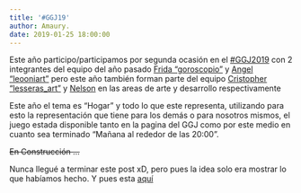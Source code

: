 ```yaml
---
title: '#GGJ19'
author: Amaury.
date: 2019-01-25 18:00:00
---
```


Este año participo/participamos por segunda ocasión en el [#GGJ2019](https://twitter.com/search?q=%23GGJ19) con 2 integrantes del equipo del año pasado [Frida “goroscopio”](https://www.instagram.com/goroscopio/) y [Angel “leooniart”](https://www.instagram.com/leooniart/) pero este año también forman parte del equipo [Cristopher “lesseras_art”](https://www.instagram.com/lesseras_art/) y [Nelson](http://nelsonmg.tk) en las areas de arte y desarrollo respectivamente

Este año el tema es “Hogar” y todo lo que este representa, utilizando para esto la representación que tiene para los demás o para nosotros mismos, el juego estada disponible tanto en la pagina del GGJ como por este medio en cuanto sea terminado “Mañana al rededor de las 20:00”.

~~En Construcción …~~

Nunca llegué a terminar este post xD, pero pues la idea solo era mostrar lo que habíamos hecho.
Y pues esta [aquí](https://globalgamejam.org/2019/games/fireplace-5)
